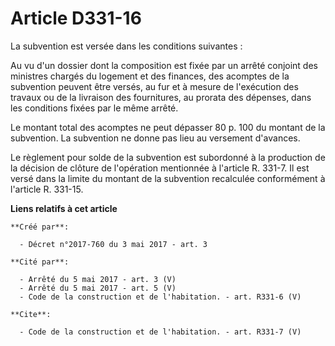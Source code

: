 # Article D331-16

La subvention est versée dans les conditions suivantes : 

Au vu d'un dossier dont la composition est fixée par un arrêté conjoint des ministres chargés du logement et des finances,
des acomptes de la subvention peuvent être versés, au fur et à mesure de l'exécution des travaux ou de la livraison des
fournitures, au prorata des dépenses, dans les conditions fixées par le même arrêté. 

Le montant total des acomptes ne peut dépasser 80 p. 100 du montant de la subvention. La subvention ne donne pas lieu au
versement d'avances. 

Le règlement pour solde de la subvention est subordonné à la production de la décision de clôture de l'opération mentionnée à
l'article R. 331-7. Il est versé dans la limite du montant de la subvention recalculée conformément à l'article R. 331-15.

**Liens relatifs à cet article**

	**Créé par**:

	  - Décret n°2017-760 du 3 mai 2017 - art. 3

	**Cité par**:

	  - Arrêté du 5 mai 2017 - art. 3 (V)
	  - Arrêté du 5 mai 2017 - art. 5 (V)
	  - Code de la construction et de l'habitation. - art. R331-6 (V)

	**Cite**:

	  - Code de la construction et de l'habitation. - art. R331-7 (V)

